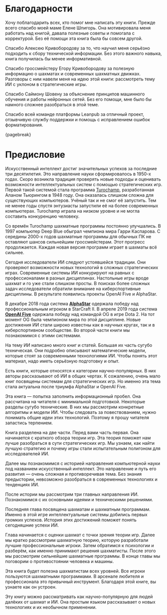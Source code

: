 # Благодарности

Хочу поблагодарить всех, кто помог мне написать эту книги. Прежде всего спасибо моей маме Елене Шпигорь. Она мотивировала меня работать над книгой, давала полезные советы и помогала с корректурой. Без её помощи эта книга была бы совсем другой.

Спасибо Алексею Кривобородову за то, что научил меня серьёзно подходить к сбору технической информации. Без этого важного навыка, книга получилась бы менее информативной.

Спасибо гроссмейстеру Егору Кривобородову за полезную информацию о шахматах и современных шахматных движках. Разговоры с ним навели меня на идею этой книги: рассмотреть тему ИИ с уклоном в стратегические игры.

Спасибо Саймону Шовену за объяснение принципов машинного обучения и работы нейронных сетей. Без его помощи, мне было бы намного сложнее разобраться в этой теме.

Спасибо всей команде платформы Leanpub за отличный проект, отзывчивую службу поддержки и помощь с исправлением ошибок форматирования.

{pagebreak}

# Предисловие

Искусственный интеллект достиг значительных успехов за последние три десятилетия. Это направление науки сформировалось в 1950-х годах. Скоро возникла традиция проверять новые подходы и оценивать возможности интеллектуальных систем с помощью стратегических игр. Первой такой системой стала программа [Turochamp](https://en.wikipedia.org/wiki/Turochamp), разработанная Аланом Тьюрингом в 1948 году. Она оказалась слишком сложна для существующих компьютеров. Учёный так и не смог её запустить. Тем не менее годы спустя энтузиасты запустили её на более современных компьютерах. Turochamp играла на низком уровне и не могла составить конкуренцию человеку.

Со времён Turochamp шахматные программы постоянно улучшались. В 1997 компьютер Deep Blue обыграл чемпиона мира Гарри Каспарова. С середины 2000-х годов шахматные программы для обычных ПК не оставляют шансов сильнейшим гроссмейстерам. Этот прогресс продолжается. Каждая новая версия программ играет в шахматы всё сильнее.

Сегодня исследователи ИИ следуют устоявшейся традиции. Они проверяют возможности новых технологий в сложных стратегических играх. Современные системы ИИ конкурируют на равных с профессионалами в разных дисциплинах. Настольные игры вроде шахмат и го уже стали слишком просты. В поисках более сложных задач исследователи обратили внимание на киберспортивные дисциплины. В результате появились проекты OpenAI Five и AlphaStar.

В декабре 2018 года система [**AlphaStar**](https://en.wikipedia.org/wiki/AlphaStar_(software)) одержала победу над профессиональным игроком в StarCraft II. В апреле 2019 года система [**OpenAI Five**](https://en.wikipedia.org/wiki/OpenAI_Five) одержала победу над командой OG в игре Dota 2. На тот момент OG была чемпионом мира по этой дисциплине. Новые достижения ИИ стали широко известны как в научных кругах, так и в киберспортивном сообществе. Во второй части книги мы познакомимся с этими системами.

На тему ИИ написано много книг и статей. Большая их часть сугубо техническая. Они подробно описывают математические модели, которые стоят за современными технологиями ИИ. Чтобы понять этот материал, надо иметь серьёзную подготовку и опыт.

Есть книги, которые относятся к категории научно-популярных. В них авторы рассказывают об ИИ в общих чертах. К сожалению, очень мало книг посвящены системам для стратегических игр. Но именно эта тема стала актуальна после триумфа AlphaStar и OpenAI Five.

Эта книга — попытка заполнить информационный пробел. Она рассчитана на читателя с минимальной подготовкой. Некоторые разделы сугубо технические. В них мы рассмотрим конкретные алгоритмы и модели ИИ. Чтобы следовать за повествованием, нужно понимать общие идеи этих технологий. Поэтому я прошу читателя запастись терпением.

Книга разделена на две части. Перед вами часть первая. Она начинается с краткого обзора теории игр. Эта теория поможет нам лучше разобраться в сути стратегических игр. Мы узнаем, как найти лучшую стратегию и почему игры стали испытательным полигоном для исследователей ИИ.

Далее мы познакомимся с историей направления компьютерной науки под названием искусственный интеллект. Это направление и путь его развития — очень сложная и противоречивая тема. Без знания предыстории, невозможно разобраться в современных технологиях и тенденциях ИИ.

После истории мы рассмотрим три главных направления ИИ. Познакомимся с их основными идеями и техническими решениями.

Последняя глава посвящена шахматам и шахматным программам. Именно в этой игре интеллектуальные системы добились первых громких успехов. История этих достижений поможет понять сегодняшние успехи ИИ.

Глава начинается с оценки шахмат с точки зрения теории игр. Далее мы кратко рассмотрим шахматную теорию, которую разработали лучшие профессиональные игроки. Затем обратимся к психологии и разберём, как именно принимают решения шахматисты. После этого мы рассмотрим сильнейшие шахматные программы. В конце главы мы поговорим о противостоянии человека и машины.

Эта книга будет полезна шахматистам всех уровней. Все игроки пользуются шахматными программами. В арсенале любителя и профессионала это привычный инструмент. Благодаря этой книге, вы узнаете как он устроен.

Эту книгу можно рассматривать как научно-популярную для людей далёких от шахмат и ИИ. Она простым языком рассказывает о новых технологиях и их необычном применении.
